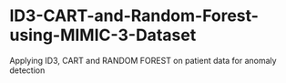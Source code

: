 # ID3-CART-and-Random-Forest-using-MIMIC-3-Dataset
Applying ID3, CART and RANDOM FOREST on patient data for anomaly detection
